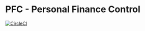 # PFC - Personal Finance Control

[![CircleCI](https://circleci.com/gh/fredbrasils/finperson/tree/master.svg?style=svg)](https://circleci.com/gh/fredbrasils/finperson/tree/master)
